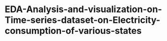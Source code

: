 # EDA-Analysis-and-visualization-on-Time-series-dataset-on-Electricity-consumption-of-various-states